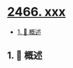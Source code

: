 # [2466. xxx](https://github.com/Tdahuyou/TNotes.leetcode/tree/main/notes/2466.%20xxx)

<!-- region:toc -->

- [1. 📝 概述](#1--概述)

<!-- endregion:toc -->

## 1. 📝 概述
